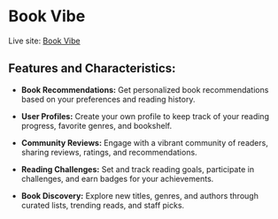 # Book Vibe

Live site: [Book Vibe](https://book-vibe-ish.netlify.app)

## Features and Characteristics:

- **Book Recommendations:** Get personalized book recommendations based on your preferences and reading history.
  
- **User Profiles:** Create your own profile to keep track of your reading progress, favorite genres, and bookshelf.
  
- **Community Reviews:** Engage with a vibrant community of readers, sharing reviews, ratings, and recommendations.
  
- **Reading Challenges:** Set and track reading goals, participate in challenges, and earn badges for your achievements.
  
- **Book Discovery:** Explore new titles, genres, and authors through curated lists, trending reads, and staff picks.

